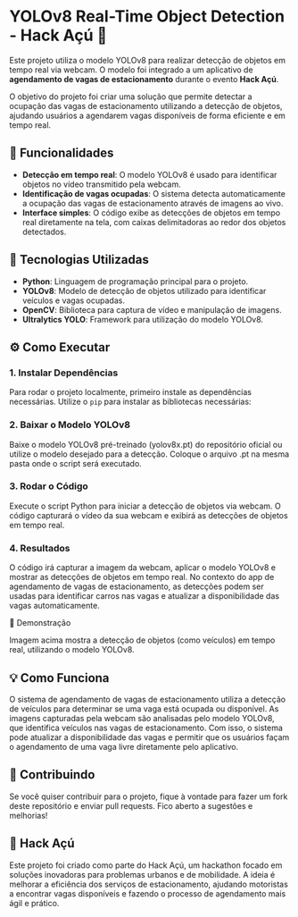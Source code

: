 # YOLOv8 Real-Time Object Detection - Hack Açú 🚗

Este projeto utiliza o modelo YOLOv8 para realizar detecção de objetos em tempo real via webcam. O modelo foi integrado a um aplicativo de **agendamento de vagas de estacionamento** durante o evento **Hack Açú**.

O objetivo do projeto foi criar uma solução que permite detectar a ocupação das vagas de estacionamento utilizando a detecção de objetos, ajudando usuários a agendarem vagas disponíveis de forma eficiente e em tempo real.

## 🚀 Funcionalidades

- **Detecção em tempo real**: O modelo YOLOv8 é usado para identificar objetos no vídeo transmitido pela webcam.
- **Identificação de vagas ocupadas**: O sistema detecta automaticamente a ocupação das vagas de estacionamento através de imagens ao vivo.
- **Interface simples**: O código exibe as detecções de objetos em tempo real diretamente na tela, com caixas delimitadoras ao redor dos objetos detectados.

## 🔧 Tecnologias Utilizadas

- **Python**: Linguagem de programação principal para o projeto.
- **YOLOv8**: Modelo de detecção de objetos utilizado para identificar veículos e vagas ocupadas.
- **OpenCV**: Biblioteca para captura de vídeo e manipulação de imagens.
- **Ultralytics YOLO**: Framework para utilização do modelo YOLOv8.

## ⚙️ Como Executar

### 1. Instalar Dependências

Para rodar o projeto localmente, primeiro instale as dependências necessárias. Utilize o `pip` para instalar as bibliotecas necessárias:

### 2. Baixar o Modelo YOLOv8
Baixe o modelo YOLOv8 pré-treinado (yolov8x.pt) do repositório oficial ou utilize o modelo desejado para a detecção. Coloque o arquivo .pt na mesma pasta onde o script será executado.

### 3. Rodar o Código
Execute o script Python para iniciar a detecção de objetos via webcam. O código capturará o vídeo da sua webcam e exibirá as detecções de objetos em tempo real.

### 4. Resultados
O código irá capturar a imagem da webcam, aplicar o modelo YOLOv8 e mostrar as detecções de objetos em tempo real. No contexto do app de agendamento de vagas de estacionamento, as detecções podem ser usadas para identificar carros nas vagas e atualizar a disponibilidade das vagas automaticamente.

📸 Demonstração

Imagem acima mostra a detecção de objetos (como veículos) em tempo real, utilizando o modelo YOLOv8.

## 💡 Como Funciona

O sistema de agendamento de vagas de estacionamento utiliza a detecção de veículos para determinar se uma vaga está ocupada ou disponível. As imagens capturadas pela webcam são analisadas pelo modelo YOLOv8, que identifica veículos nas vagas de estacionamento. Com isso, o sistema pode atualizar a disponibilidade das vagas e permitir que os usuários façam o agendamento de uma vaga livre diretamente pelo aplicativo.

## 🤝 Contribuindo

Se você quiser contribuir para o projeto, fique à vontade para fazer um fork deste repositório e enviar pull requests. Fico aberto a sugestões e melhorias!

## 📅 Hack Açú

Este projeto foi criado como parte do Hack Açú, um hackathon focado em soluções inovadoras para problemas urbanos e de mobilidade. A ideia é melhorar a eficiência dos serviços de estacionamento, ajudando motoristas a encontrar vagas disponíveis e fazendo o processo de agendamento mais ágil e prático.

